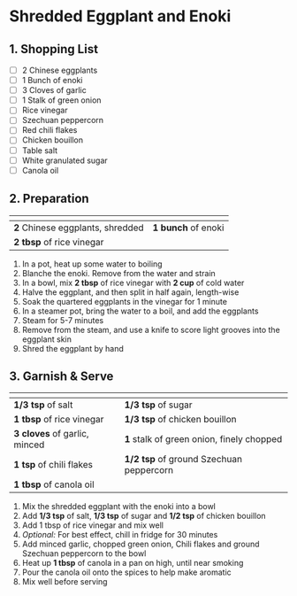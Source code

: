# Shredded Eggplant and Enoki

## 1. Shopping List
- [ ] 2 Chinese eggplants
- [ ] 1 Bunch of enoki
- [ ] 3 Cloves of garlic
- [ ] 1 Stalk of green onion
- [ ] Rice vinegar
- [ ] Szechuan peppercorn
- [ ] Red chili flakes
- [ ] Chicken bouillon
- [ ] Table salt
- [ ] White granulated sugar
- [ ] Canola oil

## 2. Preparation
|<!-- -->|<!-- -->|
|---|---|
| **2** Chinese eggplants, shredded | **1 bunch** of enoki|
| **2 tbsp** of rice vinegar| |

1. In a pot, heat up some water to boiling
2. Blanche the enoki. Remove from the water and strain
3. In a bowl, mix **2 tbsp** of rice vinegar with **2 cup** of cold water
4. Halve the eggplant, and then split in half again, length-wise
5. Soak  the quartered eggplants in the vinegar for 1 minute
6. In a steamer pot, bring the water to a boil, and add the eggplants
7. Steam for 5-7 minutes
8. Remove from the steam, and use a knife to score light grooves into the eggplant skin
9. Shred the eggplant by hand

## 3. Garnish & Serve
|<!-- -->|<!-- -->|
|---|---|
**1/3 tsp** of salt|**1/3 tsp** of sugar
**1 tbsp** of rice vinegar|**1/3 tsp** of chicken bouillon
**3 cloves** of garlic, minced|**1** stalk of green onion, finely chopped
**1 tsp** of chili flakes|**1/2 tsp** of ground Szechuan peppercorn
**1 tbsp** of canola oil|

1. Mix the shredded eggplant with the enoki into a bowl
2. Add **1/3 tsp** of salt, **1/3 tsp** of sugar and **1/2 tsp** of chicken bouillon
3. Add 1 tbsp of rice vinegar and mix well
4. *Optional:* For best effect, chill in fridge for 30 minutes
5. Add minced garlic, chopped green onion, Chili flakes and ground Szechuan peppercorn to the bowl
6. Heat up **1 tbsp** of canola in a pan on high, until near smoking
7. Pour the canola oil onto the spices to help make aromatic
8. Mix well before serving  
